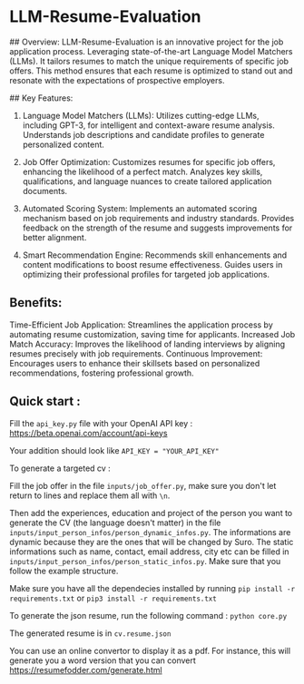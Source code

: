 # LLM-Resume-Evaluation

## Overview:
LLM-Resume-Evaluation is an innovative project for the job application process. Leveraging state-of-the-art Language Model Matchers (LLMs). It tailors resumes to match the unique requirements of specific job offers. This method ensures that each resume is optimized to stand out and resonate with the expectations of prospective employers.

## Key Features:
1. Language Model Matchers (LLMs):
Utilizes cutting-edge LLMs, including GPT-3, for intelligent and context-aware resume analysis.
Understands job descriptions and candidate profiles to generate personalized content.

2. Job Offer Optimization:
Customizes resumes for specific job offers, enhancing the likelihood of a perfect match.
Analyzes key skills, qualifications, and language nuances to create tailored application documents.

3. Automated Scoring System:
Implements an automated scoring mechanism based on job requirements and industry standards.
Provides feedback on the strength of the resume and suggests improvements for better alignment.

4. Smart Recommendation Engine:
Recommends skill enhancements and content modifications to boost resume effectiveness.
Guides users in optimizing their professional profiles for targeted job applications.


## Benefits:
Time-Efficient Job Application: Streamlines the application process by automating resume customization, saving time for applicants.
Increased Job Match Accuracy: Improves the likelihood of landing interviews by aligning resumes precisely with job requirements.
Continuous Improvement: Encourages users to enhance their skillsets based on personalized recommendations, fostering professional growth.

## Quick start : 

Fill the `api_key.py` file with your OpenAI API key : https://beta.openai.com/account/api-keys

Your addition should look like `API_KEY = "YOUR_API_KEY"`

To generate a targeted cv : 

Fill the job offer in the file `inputs/job_offer.py`, make sure you don't let return to lines and replace them all with `\n`.

Then add the experiences, education and project of the person you want to generate the CV (the language doesn't matter) in the file `inputs/input_person_infos/person_dynamic_infos.py`. The informations are dynamic because they are the ones that will be changed by Suro. 
The static informations such as name, contact, email address, city etc can be filled in `inputs/input_person_infos/person_static_infos.py`.
Make sure that you follow the example structure. 

Make sure you have all the dependecies installed by running `pip install -r requirements.txt` or `pip3 install -r requirements.txt` 

To generate the json resume, run the following command : `python core.py`

The generated resume is in `cv.resume.json`

You can use an online convertor to display it as a pdf.
For instance, this will generate you a word version that you can convert https://resumefodder.com/generate.html
